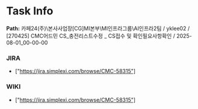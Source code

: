 # Task Info

**Path:** 카페24(주)\본사사업장\[CG]MI본부\MI인프라그룹\AI인프라2팀 / yklee02 / [270425] CMC어드민 CS_충전리스트수정 _ CS접수 및 확인필요사항확인 / 2025-08-01_00-00-00

### JIRA
- ["https://jira.simplexi.com/browse/CMC-58315"]

### WIKI
- ["https://jira.simplexi.com/browse/CMC-58315"]

